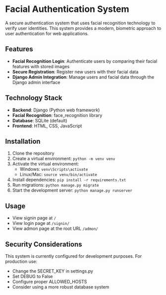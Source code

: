 # Facial Authentication System

A secure authentication system that uses facial recognition technology to verify user identities. This system provides a modern, biometric approach to user authentication for web applications.

## Features

- **Facial Recognition Login**: Authenticate users by comparing their facial features with stored images
- **Secure Registration**: Register new users with their facial data
- **Django Admin Integration**: Manage users and facial data through the Django admin interface

## Technology Stack

- **Backend**: Django (Python web framework)
- **Facial Recognition**: face_recognition library
- **Database**: SQLite (default)
- **Frontend**: HTML, CSS, JavaScript

## Installation

1. Clone the repository
2. Create a virtual environment: `python -m venv venv`
3. Activate the virtual environment:
   - Windows: `venv\Scripts\activate`
   - Linux/Mac: `source venv/bin/activate`
4. Install dependencies: `pip install -r requirements.txt`
5. Run migrations: `python manage.py migrate`
6. Start the development server: `python manage.py runserver`

## Usage

- View signin page at `/`
- View login page at `/signin/`
- View admon page at the root URL `/admon/`

## Security Considerations

This system is currently configured for development purposes. For production use:
- Change the SECRET_KEY in settings.py
- Set DEBUG to False
- Configure proper ALLOWED_HOSTS
- Consider using a more robust database system